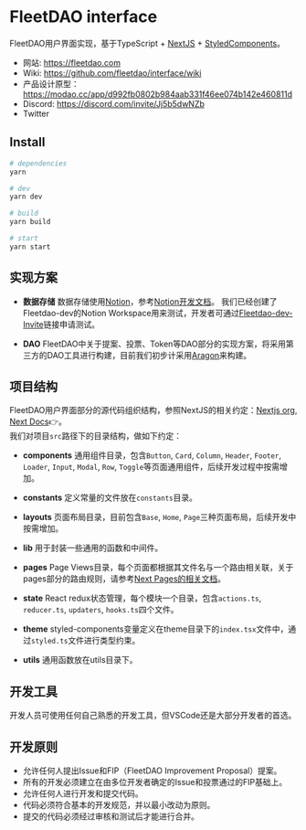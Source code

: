 # FleetDAO interface

FleetDAO用户界面实现，基于TypeScript + [NextJS](https://github.com/vercel/next.js) + [StyledComponents](https://styled-components.com/)。

- 网站: https://fleetdao.com
- Wiki: https://github.com/fleetdao/interface/wiki
- 产品设计原型：https://modao.cc/app/d992fb0802b984aab331f46ee074b142e460811d
- Discord: https://discord.com/invite/Jj5b5dwNZb
- Twitter

## Install
```bash
# dependencies
yarn

# dev
yarn dev

# build
yarn build

# start
yarn start
```

## 实现方案
- **数据存储**
数据存储使用[Notion](https://www.notion.so)，参考[Notion开发文档](https://developers.notion.com)。
我们已经创建了Fleetdao-dev的Notion Workspace用来测试，开发者可通过[Fleetdao-dev-Invite](https://www.notion.so/fleetdao-dev/invite/acb27d1e3fa1f3c50acbd66ab88fb793f264bf52)链接申请测试。

- **DAO**
FleetDAO中关于提案、投票、Token等DAO部分的实现方案，将采用第三方的DAO工具进行构建，目前我们初步计采用[Aragon](https://aragon.org)来构建。

## 项目结构
FleetDAO用户界面部分的源代码组织结构，参照NextJS的相关约定：[Nextjs org](https://nextjs.org), [Next Docs](https://nextjs.org/docs/getting-started)👉。  
我们对项目`src`路径下的目录结构，做如下约定：
- **components**
通用组件目录，包含`Button`, `Card`, `Column`, `Header`, `Footer`, `Loader`, `Input`, `Modal`, `Row`, `Toggle`等页面通用组件，后续开发过程中按需增加。

- **constants**
定义常量的文件放在`constants`目录。

- **layouts**
页面布局目录，目前包含`Base`, `Home`, `Page`三种页面布局，后续开发中按需增加。

- **lib**
用于封装一些通用的函数和中间件。

- **pages**
Page Views目录，每个页面都根据其文件名与一个路由相关联，关于pages部分的路由规则，请参考[Next Pages的相关文档](https://nextjs.org/docs/basic-features/pages)。

- **state**
React redux状态管理，每个模块一个目录，包含`actions.ts`, `reducer.ts`, `updaters`, `hooks.ts`四个文件。

- **theme**
styled-components变量定义在theme目录下的`index.tsx`文件中，通过`styled.ts`文件进行类型约束。

- **utils**
通用函数放在utils目录下。

## 开发工具
开发人员可使用任何自己熟悉的开发工具，但VSCode还是大部分开发者的首选。

## 开发原则
- 允许任何人提出Issue和FIP（FleetDAO Improvement Proposal）提案。
- 所有的开发必须建立在由多位开发者确定的Issue和投票通过的FIP基础上。
- 允许任何人进行开发和提交代码。
- 代码必须符合基本的开发规范，并以最小改动为原则。
- 提交的代码必须经过审核和测试后才能进行合并。